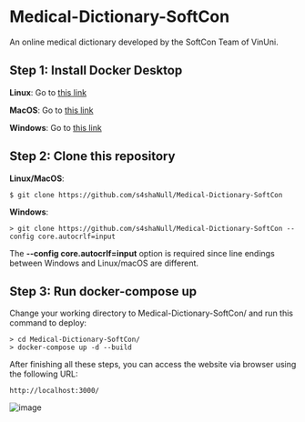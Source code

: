 # Medical-Dictionary-SoftCon
An online medical dictionary developed by the SoftCon Team of VinUni.

## Step 1: Install Docker Desktop
**Linux**: Go to [this link](https://docs.docker.com/desktop/install/linux-install/)

**MacOS**: Go to [this link](https://docs.docker.com/desktop/install/mac-install/)

**Windows**: Go to [this link](https://docs.docker.com/desktop/install/windows-install/)

## Step 2: Clone this repository
**Linux/MacOS**:
```
$ git clone https://github.com/s4shaNull/Medical-Dictionary-SoftCon 
```
**Windows**:
```
> git clone https://github.com/s4shaNull/Medical-Dictionary-SoftCon --config core.autocrlf=input
```
The **--config core.autocrlf=input** option is required since line endings between Windows and Linux/macOS are different.

## Step 3: Run docker-compose up
Change your working directory to Medical-Dictionary-SoftCon/ and run this command to deploy:

```
> cd Medical-Dictionary-SoftCon/ 
> docker-compose up -d --build
```

After finishing all these steps, you can access the website via browser using the following URL:
```
http://localhost:3000/
```
![image](https://user-images.githubusercontent.com/84661482/210073977-a431250a-e4f7-4e44-8e6f-9c8abbaf4204.png)
